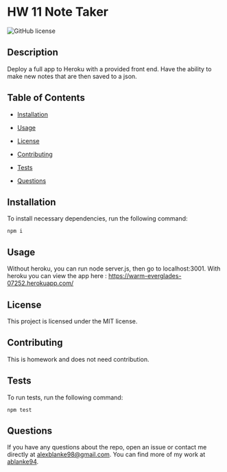 # HW 11 Note Taker
![GitHub license](https://img.shields.io/badge/license-MIT-blue.svg)

## Description

Deploy a full app to Heroku with a provided front end. Have the ability to make new notes that are then saved to a json.

## Table of Contents 

* [Installation](#installation)

* [Usage](#usage)

* [License](#license)

* [Contributing](#contributing)

* [Tests](#tests)

* [Questions](#questions)

## Installation

To install necessary dependencies, run the following command:

```
npm i
```

## Usage

Without heroku, you can run node server.js, then go to localhost:3001. With heroku you can view the app here : https://warm-everglades-07252.herokuapp.com/

## License

This project is licensed under the MIT license.
  
## Contributing

This is homework and does not need contribution.

## Tests

To run tests, run the following command:

```
npm test
```

## Questions

If you have any questions about the repo, open an issue or contact me directly at alexblanke98@gmail.com. You can find more of my work at [ablanke94](https://github.com/ablanke94/).

